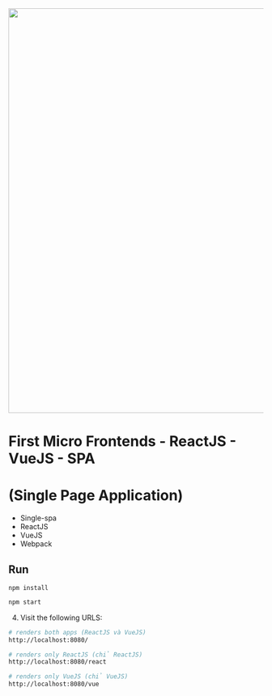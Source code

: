<div>
    <img src="https://i.ytimg.com/vi/-BT_6iurYOs/maxresdefault.jpg" width="800"/>
</div>

# First Micro Frontends - ReactJS - VueJS - SPA 
# (Single Page Application)
- Single-spa
- ReactJS
- VueJS
- Webpack

## Run
```
npm install
```
```sh
npm start
```

4. Visit the following URLS:

```sh
# renders both apps (ReactJS và VueJS)
http://localhost:8080/

# renders only ReactJS (chỉ ReactJS)
http://localhost:8080/react

# renders only VueJS (chỉ VueJS)
http://localhost:8080/vue
```
